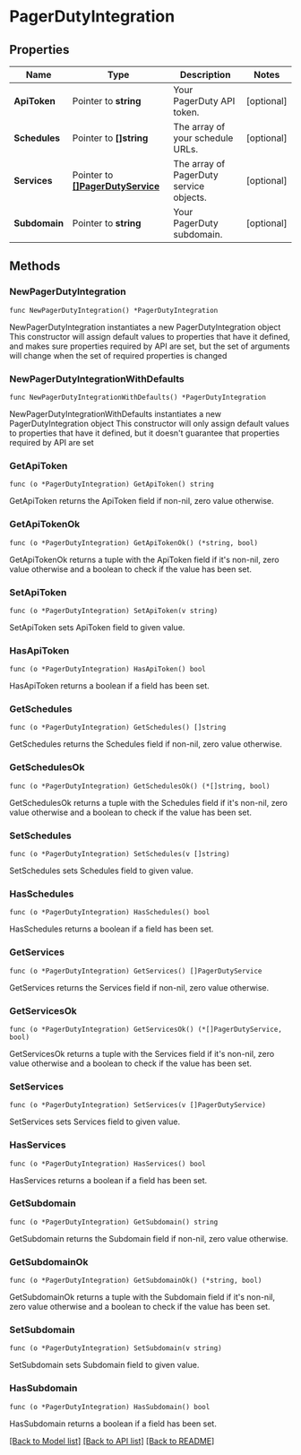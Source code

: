 # PagerDutyIntegration

## Properties

Name | Type | Description | Notes
------------ | ------------- | ------------- | -------------
**ApiToken** | Pointer to **string** | Your PagerDuty API token. | [optional] 
**Schedules** | Pointer to **[]string** | The array of your schedule URLs. | [optional] 
**Services** | Pointer to [**[]PagerDutyService**](PagerDutyService.md) | The array of PagerDuty service objects. | [optional] 
**Subdomain** | Pointer to **string** | Your PagerDuty subdomain. | [optional] 

## Methods

### NewPagerDutyIntegration

`func NewPagerDutyIntegration() *PagerDutyIntegration`

NewPagerDutyIntegration instantiates a new PagerDutyIntegration object
This constructor will assign default values to properties that have it defined,
and makes sure properties required by API are set, but the set of arguments
will change when the set of required properties is changed

### NewPagerDutyIntegrationWithDefaults

`func NewPagerDutyIntegrationWithDefaults() *PagerDutyIntegration`

NewPagerDutyIntegrationWithDefaults instantiates a new PagerDutyIntegration object
This constructor will only assign default values to properties that have it defined,
but it doesn't guarantee that properties required by API are set

### GetApiToken

`func (o *PagerDutyIntegration) GetApiToken() string`

GetApiToken returns the ApiToken field if non-nil, zero value otherwise.

### GetApiTokenOk

`func (o *PagerDutyIntegration) GetApiTokenOk() (*string, bool)`

GetApiTokenOk returns a tuple with the ApiToken field if it's non-nil, zero value otherwise
and a boolean to check if the value has been set.

### SetApiToken

`func (o *PagerDutyIntegration) SetApiToken(v string)`

SetApiToken sets ApiToken field to given value.

### HasApiToken

`func (o *PagerDutyIntegration) HasApiToken() bool`

HasApiToken returns a boolean if a field has been set.

### GetSchedules

`func (o *PagerDutyIntegration) GetSchedules() []string`

GetSchedules returns the Schedules field if non-nil, zero value otherwise.

### GetSchedulesOk

`func (o *PagerDutyIntegration) GetSchedulesOk() (*[]string, bool)`

GetSchedulesOk returns a tuple with the Schedules field if it's non-nil, zero value otherwise
and a boolean to check if the value has been set.

### SetSchedules

`func (o *PagerDutyIntegration) SetSchedules(v []string)`

SetSchedules sets Schedules field to given value.

### HasSchedules

`func (o *PagerDutyIntegration) HasSchedules() bool`

HasSchedules returns a boolean if a field has been set.

### GetServices

`func (o *PagerDutyIntegration) GetServices() []PagerDutyService`

GetServices returns the Services field if non-nil, zero value otherwise.

### GetServicesOk

`func (o *PagerDutyIntegration) GetServicesOk() (*[]PagerDutyService, bool)`

GetServicesOk returns a tuple with the Services field if it's non-nil, zero value otherwise
and a boolean to check if the value has been set.

### SetServices

`func (o *PagerDutyIntegration) SetServices(v []PagerDutyService)`

SetServices sets Services field to given value.

### HasServices

`func (o *PagerDutyIntegration) HasServices() bool`

HasServices returns a boolean if a field has been set.

### GetSubdomain

`func (o *PagerDutyIntegration) GetSubdomain() string`

GetSubdomain returns the Subdomain field if non-nil, zero value otherwise.

### GetSubdomainOk

`func (o *PagerDutyIntegration) GetSubdomainOk() (*string, bool)`

GetSubdomainOk returns a tuple with the Subdomain field if it's non-nil, zero value otherwise
and a boolean to check if the value has been set.

### SetSubdomain

`func (o *PagerDutyIntegration) SetSubdomain(v string)`

SetSubdomain sets Subdomain field to given value.

### HasSubdomain

`func (o *PagerDutyIntegration) HasSubdomain() bool`

HasSubdomain returns a boolean if a field has been set.


[[Back to Model list]](../README.md#documentation-for-models) [[Back to API list]](../README.md#documentation-for-api-endpoints) [[Back to README]](../README.md)


